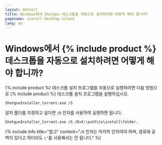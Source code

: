 ```yaml
---
layout: default
title: Windows에서 Shotgun 데스크톱을 자동으로 설치하려면 어떻게 해야 합니까?
pagename: install-desktop-silent
lang: ko
---
```


# Windows에서 {% include product %} 데스크톱을 자동으로 설치하려면 어떻게 해야 합니까?

{% include product %} 데스크톱 설치 프로그램을 자동으로 실행하려면 다음 방법으로 {% include product %} 데스크톱 설치 프로그램을 실행하십시오.

`ShotgunInstaller_Current.exe /S`

설치 폴더를 지정하고 싶다면 `/D` 인자를 사용하여 실행하면 됩니다.

`ShotgunInstaller_Current.exe /S /D=X:\path\to\install\folder.`

{% include info title="참고" content="`/D` 인자는 마지막 인자여야 하며, 경로에 공백이 있다고 하더라도 `\"`를 사용해서는 안 됩니다." %}